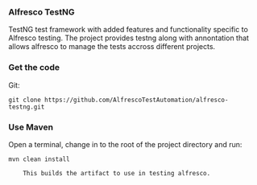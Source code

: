 ### Alfresco TestNG
TestNG test framework with added features and functionality specific to Alfresco testing. The project provides testng along with annontation that allows alfresco to manage the tests accross different projects.

### Get the code

Git:

    git clone https://github.com/AlfrescoTestAutomation/alfresco-testng.git
### Use Maven

Open a terminal, change in to the root of the project directory and run:

    mvn clean install

        This builds the artifact to use in testing alfresco.
